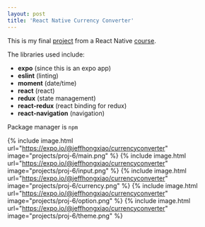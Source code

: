 ```yaml
---
layout: post
title: 'React Native Currency Converter'
---
```


This is my final [project](https://github.com/jeffhongxiao/react-native-currency-converter) from a React Native [course](http://learn.handlebarlabs.com/p/react-native-basics-build-a-currency-converter).

The libraries used include:

* **expo** (since this is an expo app)
* **eslint** (linting)
* **moment** (date/time)
* **react** (react)
* **redux** (state management)
* **react-redux** (react binding for redux)
* **react-navigation** (navigation)

Package manager is `npm`

{% include image.html url="https://expo.io/@jeffhongxiao/currencyconverter" image="projects/proj-6/main.png" %}
{% include image.html url="https://expo.io/@jeffhongxiao/currencyconverter" image="projects/proj-6/input.png" %}
{% include image.html url="https://expo.io/@jeffhongxiao/currencyconverter" image="projects/proj-6/currency.png" %}
{% include image.html url="https://expo.io/@jeffhongxiao/currencyconverter" image="projects/proj-6/option.png" %}
{% include image.html url="https://expo.io/@jeffhongxiao/currencyconverter" image="projects/proj-6/theme.png" %}
